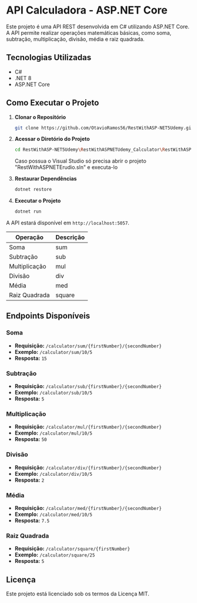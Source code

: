 # API Calculadora - ASP.NET Core

Este projeto é uma API REST desenvolvida em C# utilizando ASP.NET Core. A API permite realizar operações matemáticas básicas, como soma, subtração, multiplicação, divisão, média e raiz quadrada.

## Tecnologias Utilizadas

- C#
- .NET 8
- ASP.NET Core

## Como Executar o Projeto

1. **Clonar o Repositório**
   ```bash
   git clone https://github.com/OtavioRamos56/RestWithASP-NET5Udemy.git
   ```
2. **Acessar o Diretório do Projeto**
   ```bash
   cd RestWithASP-NET5Udemy\RestWithASPNETUdemy_Calculator\RestWithASPNETErudio
   ```
   Caso possua o Visual Studio só precisa abrir o projeto "RestWithASPNETErudio.sln" e executa-lo

3. **Restaurar Dependências**
   ```bash
   dotnet restore
   ```
4. **Executar o Projeto**
   ```bash
   dotnet run
   ```

A API estará disponível em `http://localhost:5057`.

| Operação     | Descrição |
|--------------|-----------|
| Soma         | sum       |
| Subtração    | sub       |
| Multiplicação| mul       |
| Divisão      | div       |
| Média        | med       |
| Raiz Quadrada| square    | 

## Endpoints Disponíveis

### Soma
- **Requisição:** `/calculator/sum/{firstNumber}/{secondNumber}`
- **Exemplo:** `/calculator/sum/10/5`
- **Resposta:** `15`

### Subtração
- **Requisição:** `/calculator/sub/{firstNumber}/{secondNumber}`
- **Exemplo:** `/calculator/sub/10/5`
- **Resposta:** `5`

### Multiplicação
- **Requisição:** `/calculator/mul/{firstNumber}/{secondNumber}`
- **Exemplo:** `/calculator/mul/10/5`
- **Resposta:** `50`

### Divisão
- **Requisição:** `/calculator/div/{firstNumber}/{secondNumber}`
- **Exemplo:** `/calculator/div/10/5`
- **Resposta:** `2`

### Média
- **Requisição:** `/calculator/med/{firstNumber}/{secondNumber}`
- **Exemplo:** `/calculator/med/10/5`
- **Resposta:** `7.5`

### Raiz Quadrada
- **Requisição:** `/calculator/square/{firstNumber}`
- **Exemplo:** `/calculator/square/25`
- **Resposta:** `5`

## Licença

Este projeto está licenciado sob os termos da Licença MIT.
